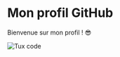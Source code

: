# Mon profil GitHub

Bienvenue sur mon profil ! 😎

![Tux code]([tux.gif](https://github.com/Mhalat1/Mhalat1/blob/main/tux.gif))
